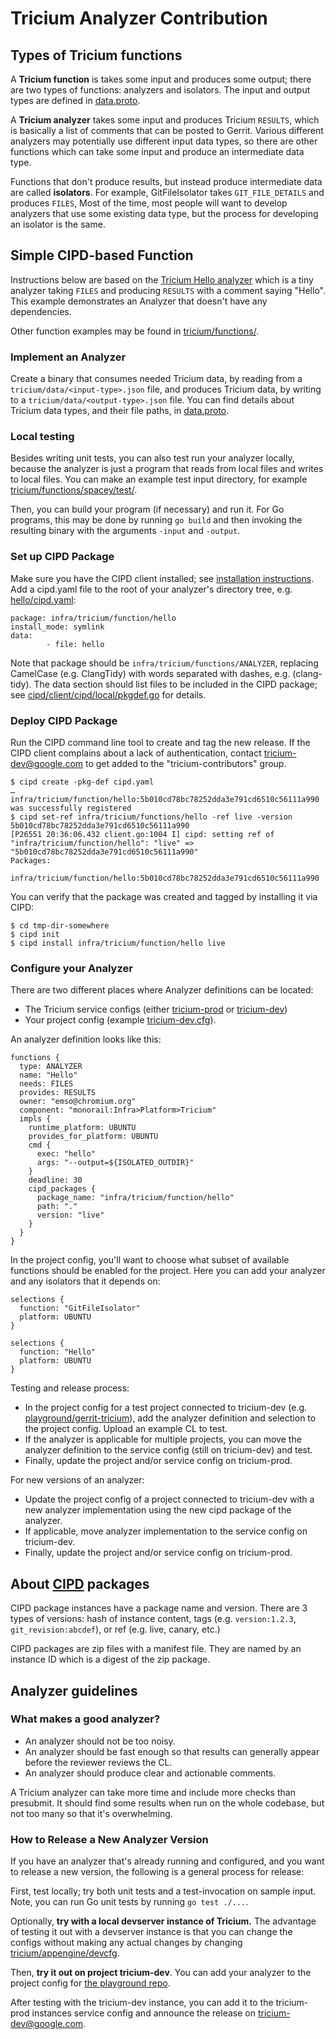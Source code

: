 # Tricium Analyzer Contribution

## Types of Tricium functions

A **Tricium function** is takes some input and produces some output; there are
two types of functions: analyzers and isolators. The input and output types are
defined in [data.proto](../api/v1/data.proto).

A **Tricium analyzer** takes some input and produces Tricium `RESULTS`, which is
basically a list of comments that can be posted to Gerrit. Various different
analyzers may potentially use different input data types, so there are other
functions which can take some input and produce an intermediate data type.

Functions that don't produce results, but instead produce intermediate data are
called **isolators**. For example, GitFileIsolator takes `GIT_FILE_DETAILS` and
produces `FILES`, Most of the time, most people will want to develop analyzers
that use some existing data type, but the process for developing an isolator is
the same.

## Simple CIPD-based Function

Instructions below are based on the [Tricium Hello
analyzer](../functions/hello/) which is a tiny analyzer taking `FILES` and
producing `RESULTS` with a comment saying "Hello". This example demonstrates an
Analyzer that doesn't have any dependencies.

Other function examples may be found in [tricium/functions/](../functions/).

### Implement an Analyzer

Create a binary that consumes needed Tricium data, by reading from a
`tricium/data/<input-type>.json` file, and produces Tricium data, by writing to
a `tricium/data/<output-type>.json` file. You can find details about Tricium
data types, and their file paths, in [data.proto](../api/v1/data.proto).

### Local testing

Besides writing unit tests, you can also test run your analyzer locally,
because the analyzer is just a program that reads from local files and writes
to local files. You can make an example test input directory, for example
[tricium/functions/spacey/test/](../functions/spacey/test/).

Then, you can build your program (if necessary) and run it. For Go programs,
this may be done by running `go build` and then invoking the resulting binary
with the arguments `-input` and `-output`.

### Set up CIPD Package

Make sure you have the CIPD client installed; see
[installation instructions](https://dev.chromium.org/developers/how-tos/install-depot-tools).
Add a cipd.yaml file to the root of your analyzer's directory tree, e.g.
[hello/cipd.yaml](../functions/hello/cipd.yaml):

```
package: infra/tricium/function/hello
install_mode: symlink
data:
        - file: hello
```

Note that package should be `infra/tricium/functions/ANALYZER`, replacing
CamelCase (e.g. ClangTidy) with words separated with dashes, e.g. (clang-tidy).
The data section should list files to be included in the CIPD package; see
[cipd/client/cipd/local/pkgdef.go](https://github.com/luci/luci-go/blob/master/cipd/client/cipd/local/pkgdef.go#L35)
for details.

### Deploy CIPD Package

Run the CIPD command line tool to create and tag the new release. If the CIPD
client complains about a lack of authentication, contact tricium-dev@google.com
to get added to the "tricium-contributors" group.

```
$ cipd create -pkg-def cipd.yaml
…
infra/tricium/function/hello:5b010cd78bc78252dda3e791cd6510c56111a990 was successfully registered
$ cipd set-ref infra/tricium/functions/hello -ref live -version 5b010cd78bc78252dda3e791cd6510c56111a990
[P26551 20:36:06.432 client.go:1004 I] cipd: setting ref of "infra/tricium/function/hello": "live" => "5b010cd78bc78252dda3e791cd6510c56111a990"
Packages:
  infra/tricium/function/hello:5b010cd78bc78252dda3e791cd6510c56111a990
```

You can verify that the package was created and tagged by installing it via
CIPD:

```
$ cd tmp-dir-somewhere
$ cipd init
$ cipd install infra/tricium/function/hello live
```

### Configure your Analyzer

There are two different places where Analyzer definitions can be located:
 - The Tricium service configs
 (either [tricium-prod](https://luci-config.appspot.com/#/services/tricium-prod)
 or [tricium-dev](https://luci-config.appspot.com/#/services/tricium-dev))
 - Your project config (example [tricium-dev.cfg](https://chromium.googlesource.com/infra/infra/+/infra/config/tricium-dev.cfg)).

An analyzer definition looks like this:

```
functions {
  type: ANALYZER
  name: "Hello"
  needs: FILES
  provides: RESULTS
  owner: "emso@chromium.org"
  component: "monorail:Infra>Platform>Tricium"
  impls {
    runtime_platform: UBUNTU
    provides_for_platform: UBUNTU
    cmd {
      exec: "hello"
      args: "--output=${ISOLATED_OUTDIR}"
    }
    deadline: 30
    cipd_packages {
      package_name: "infra/tricium/function/hello"
      path: "."
      version: "live"
    }
  }
}
```

In the project config, you'll want to choose what subset of available functions
should be enabled for the project. Here you can add your analyzer and any
isolators that it depends on:

```
selections {
  function: "GitFileIsolator"
  platform: UBUNTU
}

selections {
  function: "Hello"
  platform: UBUNTU
}
```

Testing and release process:

*   In the project config for a test project connected to tricium-dev (e.g.
    [playground/gerrit-tricium](https://chromium.googlesource.com/playground/gerrit-tricium)),
    add the analyzer definition and selection to the project config. Upload an
    example CL to test.
*   If the analyzer is applicable for multiple projects, you can move the
    analyzer definition to the service config (still on tricium-dev) and test.
*   Finally, update the project and/or service config on tricium-prod.

For new versions of an analyzer:

*   Update the project config of a project connected to tricium-dev with a new
    analyzer implementation using the new cipd package of the analyzer.
*   If applicable, move analyzer implementation to the service config on
    tricium-dev.
*   Finally, update the project and/or service config on tricium-prod.

## About [CIPD](https://github.com/luci/luci-go/tree/master/cipd) packages

CIPD package instances have a package name and version. There are 3 types of
versions: hash of instance content, tags (e.g. `version:1.2.3`,
`git_revision:abcdef`), or ref (e.g. live, canary, etc.)

CIPD packages are zip files with a manifest file. They are named by an
instance ID which is a digest of the zip package.

## Analyzer guidelines

### What makes a good analyzer?

 - An analyzer should not be too noisy.
 - An analyzer should be fast enough so that results can generally appear
   before the reviewer reviews the CL.
 - An analyzer should produce clear and actionable comments.

A Tricium analyzer can take more time and include more checks than presubmit.
It should find some results when run on the whole codebase, but not too many so
that it's overwhelming.


### How to Release a New Analyzer Version

If you have an analyzer that's already running and configured, and you want to
release a new version, the following is a general process for release:

First, test locally; try both unit tests and a test-invocation on sample input.
Note, you can run Go unit tests by running `go test ./...`.

Optionally, **try with a local devserver instance of Tricium.** The advantage
of testing it out with a devserver instance is that you can change the configs
without making any actual changes by changing
[tricium/appengine/devcfg](../appengine/devcfg/).

Then, **try it out on project tricium-dev**. You can add your analyzer to the
project config for [the playground
repo](https://chromium.googlesource.com/playground/gerrit-tricium).

After testing with the tricium-dev instance, you can add it to the tricium-prod
instances service config and announce the release on tricium-dev@google.com.
